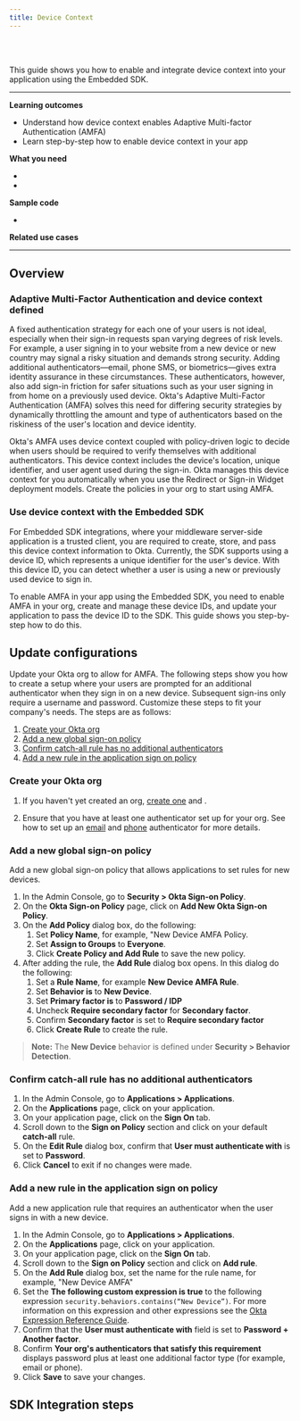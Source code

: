 ```yaml
---
title: Device Context
---
```


<div class="oie-embedded-sdk">

<ApiLifecycle access="ie" /><br>
<ApiLifecycle access="Limited GA" /><br>

<StackSelector />

This guide shows you how to enable and integrate device context into your application using the Embedded SDK.

---
**Learning outcomes**

* Understand how device context enables Adaptive Multi-factor Authentication (AMFA)
* Learn step-by-step how to enable device context in your app

**What you need**

* <StackSnippet snippet="whatyouneedsdk" />
* <StackSnippet snippet="whatyouneedorg" />

**Sample code**

* <StackSnippet snippet="samplecode" />

**Related use cases**

<StackSnippet snippet="relatedusecases" />

---

## Overview

### Adaptive Multi-Factor Authentication and device context defined

A fixed authentication strategy for each one of your users is not ideal, especially when their sign-in requests span varying degrees of risk levels. For example, a user signing in to your website from a new device or new country may signal a risky situation and demands strong security. Adding additional authenticators&#8212;email, phone SMS, or biometrics&#8212;gives extra identity assurance in these circumstances. These authenticators, however, also add sign-in friction for safer situations such as your user signing in from home on a previously used device. Okta's Adaptive Multi-Factor Authentication (AMFA) solves this need for differing security strategies by dynamically throttling the amount and type of authenticators based on the riskiness of the user's location and device identity.

Okta's AMFA uses device context coupled with policy-driven logic to decide when users should be required to verify themselves with additional authenticators. This device context includes the device's location, unique identifier, and user agent used during the sign-in. Okta manages this device context for you automatically when you use the Redirect or Sign-in Widget deployment models. Create the policies in your org to start using AMFA.

### Use device context with the Embedded SDK

For Embedded SDK integrations, where your middleware server-side application is a trusted client, you are required to create, store, and pass this device context information to Okta. Currently, the SDK supports using a device ID, which represents a unique identifier for the user's device. With this device ID, you can detect whether a user is using a new or previously used device to sign in.

To enable AMFA in your app using the Embedded SDK, you need to enable AMFA in your org, create and manage these device IDs, and update your application to pass the device ID to the SDK. This guide shows you step-by-step how to do this.

## Update configurations

Update your Okta org to allow for AMFA. The following steps show you how to create a setup where your users are prompted for an additional authenticator when they sign in on a new device. Subsequent sign-ins only require a username and password. Customize these steps to fit your company's needs.
 The steps are as follows:

1. [Create your Okta org](#create-your-okta-org)
1. [Add a new global sign-on policy](#add-a-new-global-sign-on-policy)
1. [Confirm catch-all rule has no additional authenticators](#confirm-catch-all-rule-has-no-additional-authenticators)
1. [Add a new rule in the application sign on policy](#add-a-new-rule-in-the-application-sign-on-policy)

### Create your Okta org

1. If you haven't yet created an org, [create one](/docs/guides/oie-embedded-common-org-setup/nodejs/main/#get-set-up) and <StackSnippet snippet="configureorg" inline/>.

1. Ensure that you have at least one authenticator set up for your org. See how to set up an [email](/docs/guides/oie-embedded-common-org-setup/nodejs/main/#_1-set-up-the-email-authenticator-for-authentication-and-recovery) and [phone](/docs/guides/oie-embedded-common-org-setup/nodejs/main/#_2-add-the-phone-authenticator-for-authentication-and-recovery) authenticator for more details.

### Add a new global sign-on policy

Add a new global sign-on policy that allows applications to set rules for new devices.

1. In the Admin Console, go to **Security > Okta Sign-on Policy**.
1. On the **Okta Sign-on Policy** page, click on **Add New Okta Sign-on Policy**.
1. On the **Add Policy** dialog box, do the following:
   1. Set **Policy Name**, for example, "New Device AMFA Policy.
   1. Set **Assign to Groups** to **Everyone**.
   1. Click **Create Policy and Add Rule** to save the new policy.
1. After adding the rule, the **Add Rule** dialog box opens. In this dialog do the following:
   1. Set a **Rule Name**, for example **New Device AMFA Rule**.
   1. Set **Behavior is** to **New Device**.
   1. Set **Primary factor is** to **Password / IDP**
   1. Uncheck **Require secondary factor** for **Secondary factor**.
   1. Confirm **Secondary factor** is set to **Require secondary factor**
   1. Click **Create Rule** to create the rule.

> **Note:** The **New Device** behavior is defined under **Security > Behavior Detection**.

### Confirm catch-all rule has no additional authenticators

1. In the Admin Console, go to **Applications > Applications**.
1. On the **Applications** page, click on your application.
1. On your application page, click on the **Sign On** tab.
1. Scroll down to the **Sign on Policy** section and click on your default **catch-all** rule.
1. On the **Edit Rule** dialog box, confirm that **User must authenticate with** is set to **Password**.
1. Click **Cancel** to exit if no changes were made.

### Add a new rule in the application sign on policy

Add a new application rule that requires an authenticator when the user signs in with a new device.

1. In the Admin Console, go to **Applications > Applications**.
1. On the **Applications** page, click on your application.
1. On your application page, click on the **Sign On** tab.
1. Scroll down to the **Sign on Policy** section and click on **Add rule**.
1. On the **Add Rule** dialog box, set the name for the rule name, for example, "New Device AMFA"
1. Set the **The following custom expression is true** to the following expression `security.behaviors.contains(“New Device”)`. For more information on this expression and other expressions see the [Okta Expression Reference Guide](/docs/reference/okta-expression-language-in-identity-engine/#security-context).
1. Confirm that the **User must authenticate with** field is set to **Password + Another factor**.
1. Confirm **Your org's authenticators that satisfy this requirement** displays password plus at least one additional factor type (for example, email or phone).
1. Click **Save** to save your changes.

## SDK Integration steps

<StackSnippet snippet="integrationsteps" />

</div>
